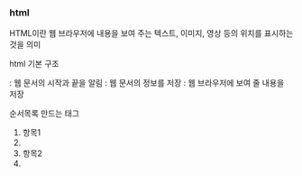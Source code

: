 
### html 
HTML이란 웹 브라우저에 내용을 보여 주는 텍스트, 이미지, 영상 등의 위치를 표시하는 것을 의미

html 기본 구조
<html> : 웹 문서의 시작과 끝을 알림
<head> : 웹 문서의 정보를 저장
<body> : 웹 브라우저에 보여 줄 내용을 저장

순서목록 만드는 태그
<ol>
 <li>항목1<li>
 <li>항목2<li>
<ol>
 

